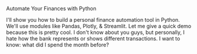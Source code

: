     
 
 Automate Your Finances with Python
 
 I'll show you how to build a personal finance automation tool in Python. We'll use modules like Pandas, Plotly, & Streamlit. Let me give a quick demo because this is pretty cool. I don't know about you guys, but personally, I hate how the bank represents or shows different transactions. I want to know: what did I spend the month before?
